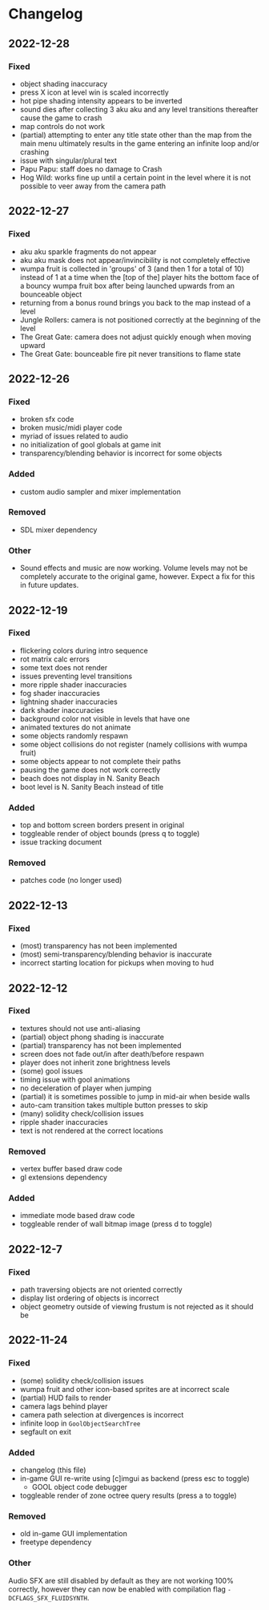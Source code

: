 # Changelog

## 2022-12-28

### Fixed

- object shading inaccuracy
- press X icon at level win is scaled incorrectly
- hot pipe shading intensity appears to be inverted
- sound dies after collecting 3 aku aku and any level transitions thereafter cause the game to crash 
- map controls do not work
- (partial) attempting to enter any title state other than the map from the main menu ultimately results in the game entering an infinite loop and/or crashing
- issue with singular/plural text
- Papu Papu: staff does no damage to Crash
- Hog Wild: works fine up until a certain point in the level where it is not possible to veer away from the camera path

## 2022-12-27

### Fixed

- aku aku sparkle fragments do not appear
- aku aku mask does not appear/invincibility is not completely effective
- wumpa fruit is collected in 'groups' of 3 (and then 1 for a total of 10) instead of 1 at a time when the [top of the] player hits the bottom face of a bouncy wumpa fruit box after being launched upwards from an bounceable object
- returning from a bonus round brings you back to the map instead of a level
- Jungle Rollers: camera is not positioned correctly at the beginning of the level
- The Great Gate: camera does not adjust quickly enough when moving upward
- The Great Gate: bounceable fire pit never transitions to flame state

## 2022-12-26

### Fixed

- broken sfx code
- broken music/midi player code
- myriad of issues related to audio
- no initialization of gool globals at game init
- transparency/blending behavior is incorrect for some objects

### Added

- custom audio sampler and mixer implementation

### Removed

- SDL mixer dependency

### Other

- Sound effects and music are now working. Volume levels may not be completely accurate to the original game, however. Expect a fix for this in future updates.

## 2022-12-19

### Fixed

- flickering colors during intro sequence
- rot matrix calc errors
- some text does not render
- issues preventing level transitions
- more ripple shader inaccuracies
- fog shader inaccuracies
- lightning shader inaccuracies
- dark shader inaccuracies
- background color not visible in levels that have one
- animated textures do not animate
- some objects randomly respawn
- some object collisions do not register (namely collisions with wumpa fruit)
- some objects appear to not complete their paths
- pausing the game does not work correctly
- beach does not display in N. Sanity Beach
- boot level is N. Sanity Beach instead of title

### Added

- top and bottom screen borders present in original
- toggleable render of object bounds (press <key>q</key> to toggle)
- issue tracking document

### Removed

- patches code (no longer used)

## 2022-12-13

### Fixed

- (most) transparency has not been implemented
- (most) semi-transparency/blending behavior is inaccurate
- incorrect starting location for pickups when moving to hud

## 2022-12-12

### Fixed

- textures should not use anti-aliasing
- (partial) object phong shading is inaccurate
- (partial) transparency has not been implemented
- screen does not fade out/in after death/before respawn
- player does not inherit zone brightness levels
- (some) gool issues
- timing issue with gool animations
- no deceleration of player when jumping
- (partial) it is sometimes possible to jump in mid-air when beside walls
- auto-cam transition takes multiple button presses to skip
- (many) solidity check/collision issues
- ripple shader inaccuracies
- text is not rendered at the correct locations

### Removed

- vertex buffer based draw code
- gl extensions dependency

### Added

- immediate mode based draw code
- toggleable render of wall bitmap image (press <key>d</key> to toggle)

## 2022-12-7

### Fixed

- path traversing objects are not oriented correctly
- display list ordering of objects is incorrect
- object geometry outside of viewing frustum is not rejected as it should be

## 2022-11-24

### Fixed

- (some) solidity check/collision issues
- wumpa fruit and other icon-based sprites are at incorrect scale
- (partial) HUD fails to render
- camera lags behind player
- camera path selection at divergences is incorrect
- infinite loop in `GoolObjectSearchTree`
- segfault on exit

### Added

- changelog (this file)
- in-game GUI re-write using [c]imgui as backend (press <key>esc</key> to toggle)
  - GOOL object code debugger
- toggleable render of zone octree query results (press <key>a</key> to toggle)

### Removed

- old in-game GUI implementation
- freetype dependency

### Other

Audio SFX are still disabled by default as they are not working 100% correctly, however they can now be enabled with compilation flag `-DCFLAGS_SFX_FLUIDSYNTH`.

